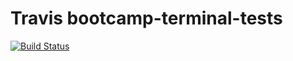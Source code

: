 # Travis bootcamp-terminal-tests
[![Build Status](https://travis-ci.org/fistozvoti/bootcamp-terminal-tests.svg?branch=master)](https://travis-ci.org/fistozvoti/bootcamp-terminal-tests)
